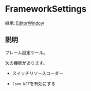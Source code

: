 # FrameworkSettings

継承: [EditorWindow](https://docs.unity3d.com/2022.3/Documentation/ScriptReference/EditorWindow.html)

## 説明

フレーム設定ツール。

次の機能があります。

 - スイッチリソースローダー

 - `Json.NET`を有効にする